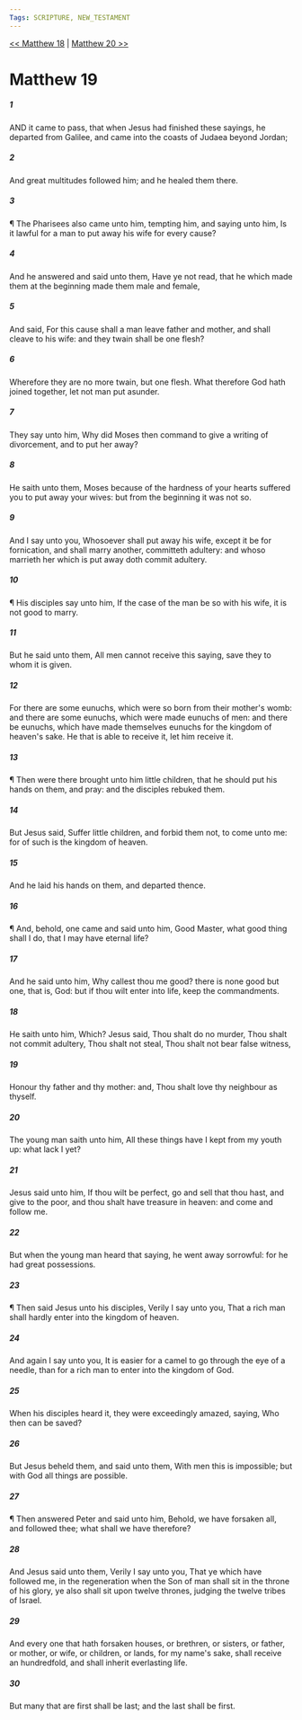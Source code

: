 ```yaml
---
Tags: SCRIPTURE, NEW_TESTAMENT
---
```


[<< Matthew 18](NEW_TESTAMENT/01_Matthew/Matthew_18.md) | [Matthew 20 >>](NEW_TESTAMENT/01_Matthew/Matthew_20.md)

# Matthew 19

##### 1
 AND it came to pass, that when Jesus had finished these sayings, he departed from Galilee, and came into the coasts of Judaea beyond Jordan;
##### 2
 And great multitudes followed him; and he healed them there.
##### 3
 ¶ The Pharisees also came unto him, tempting him, and saying unto him, Is it lawful for a man to put away his wife for every cause?
##### 4
 And he answered and said unto them, Have ye not read, that he which made them at the beginning made them male and female,
##### 5
 And said, For this cause shall a man leave father and mother, and shall cleave to his wife: and they twain shall be one flesh?
##### 6
 Wherefore they are no more twain, but one flesh. What therefore God hath joined together, let not man put asunder.
##### 7
 They say unto him, Why did Moses then command to give a writing of divorcement, and to put her away?
##### 8
 He saith unto them, Moses because of the hardness of your hearts suffered you to put away your wives: but from the beginning it was not so.
##### 9
 And I say unto you, Whosoever shall put away his wife, except it be for fornication, and shall marry another, committeth adultery: and whoso marrieth her which is put away doth commit adultery.
##### 10
 ¶ His disciples say unto him, If the case of the man be so with his wife, it is not good to marry.
##### 11
 But he said unto them, All men cannot receive this saying, save they to whom it is given.
##### 12
 For there are some eunuchs, which were so born from their mother's womb: and there are some eunuchs, which were made eunuchs of men: and there be eunuchs, which have made themselves eunuchs for the kingdom of heaven's sake. He that is able to receive it, let him receive it.
##### 13
 ¶ Then were there brought unto him little children, that he should put his hands on them, and pray: and the disciples rebuked them.
##### 14
 But Jesus said, Suffer little children, and forbid them not, to come unto me: for of such is the kingdom of heaven.
##### 15
 And he laid his hands on them, and departed thence.
##### 16
 ¶ And, behold, one came and said unto him, Good Master, what good thing shall I do, that I may have eternal life?
##### 17
 And he said unto him, Why callest thou me good? there is none good but one, that is, God: but if thou wilt enter into life, keep the commandments.
##### 18
 He saith unto him, Which? Jesus said, Thou shalt do no murder, Thou shalt not commit adultery, Thou shalt not steal, Thou shalt not bear false witness,
##### 19
 Honour thy father and thy mother: and, Thou shalt love thy neighbour as thyself.
##### 20
 The young man saith unto him, All these things have I kept from my youth up: what lack I yet?
##### 21
 Jesus said unto him, If thou wilt be perfect, go and sell that thou hast, and give to the poor, and thou shalt have treasure in heaven: and come and follow me.
##### 22
 But when the young man heard that saying, he went away sorrowful: for he had great possessions.
##### 23
 ¶ Then said Jesus unto his disciples, Verily I say unto you, That a rich man shall hardly enter into the kingdom of heaven.
##### 24
 And again I say unto you, It is easier for a camel to go through the eye of a needle, than for a rich man to enter into the kingdom of God.
##### 25
 When his disciples heard it, they were exceedingly amazed, saying, Who then can be saved?
##### 26
 But Jesus beheld them, and said unto them, With men this is impossible; but with God all things are possible.
##### 27
 ¶ Then answered Peter and said unto him, Behold, we have forsaken all, and followed thee; what shall we have therefore?
##### 28
 And Jesus said unto them, Verily I say unto you, That ye which have followed me, in the regeneration when the Son of man shall sit in the throne of his glory, ye also shall sit upon twelve thrones, judging the twelve tribes of Israel.
##### 29
 And every one that hath forsaken houses, or brethren, or sisters, or father, or mother, or wife, or children, or lands, for my name's sake, shall receive an hundredfold, and shall inherit everlasting life.
##### 30
 But many that are first shall be last; and the last shall be first.
